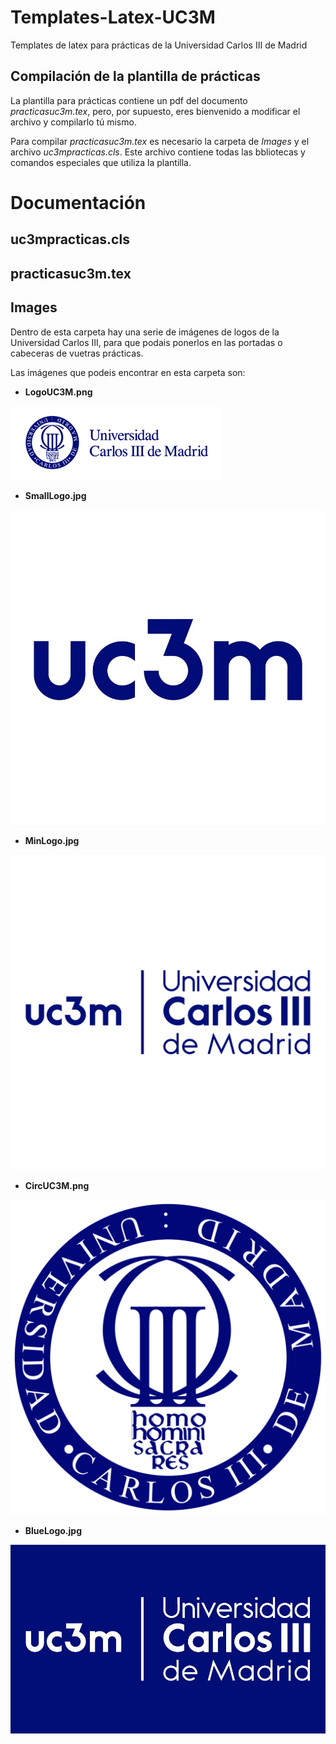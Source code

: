# Templates-Latex-UC3M
Templates de latex para prácticas de la Universidad Carlos III de Madrid


## Compilación de la plantilla de prácticas

La plantilla para prácticas contiene un pdf del documento *practicasuc3m.tex*, pero, por supuesto, eres bienvenido a modificar el archivo y compilarlo tú mismo.

Para compilar *practicasuc3m.tex* es necesario la carpeta de *Images* y el archivo *uc3mpracticas.cls*. Este archivo contiene todas las bbliotecas y comandos especiales que utiliza la plantilla.


# Documentación


## uc3mpracticas.cls


## practicasuc3m.tex


## Images

Dentro de esta carpeta hay una serie de imágenes de logos de la Universidad Carlos III, para que podais ponerlos en las portadas o cabeceras de vuetras prácticas.

Las imágenes que podeis encontrar en esta carpeta son:

 - **LogoUC3M.png**

![LogoUC3M.png](Images/LogoUC3M.png)

- **SmallLogo.jpg**

![LogoUC3M.png](Images/SmallLogo.jpg)

- **MinLogo.jpg**

![LogoUC3M.png](Images/MinLogo.jpg)

- **CircUC3M.png**

![LogoUC3M.png](Images/CircUC3M.png)

- **BlueLogo.jpg**

![LogoUC3M.png](Images/BlueLogo.jpg)
